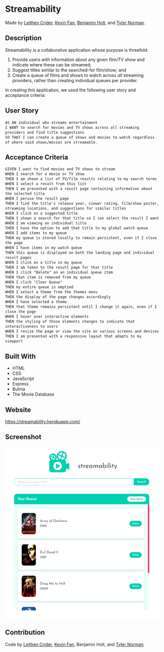 # Streamability

Made by [Leithen Crider](https://github.com/Thenlie), [Kevin Fan](https://github.com/Yu-ChengFan), [Benjamin Holt](https://github.com/Thorulfr), and [Tyler Norman](https://github.com/t-norm).

## Description

Streamability is a collaborative application whose purpose is threefold:

1. Provide users with information about any given film/TV show and indicate where these can be streamed;
2. Suggest titles similar to the searched-for film/show; and
3. Create a queue of films and shows to watch across _all_ streaming providers, rather than creating individual queues per provider.

In creating this application, we used the following user story and acceptance criteria:

## User Story

```
AS AN individual who streams entertainment
I WANT to search for movies and TV shows across all streaming providers and find title suggestions
SO THAT I can create a queue of shows and movies to watch regardless of where said shows/movies are streamable.
```

## Acceptance Criteria

```
GIVEN I want to find movies and TV shows to stream
WHEN I search for a movie or TV show
THEN I am shown a list of TV/film results relating to my search terms
WHEN I select a result from this list
THEN I am presented with a result page containing information about the selected title
WHEN I peruse the result page
THEN I find the title's release year, viewer rating, film/show poster, streaming locations, and suggestions for similar titles
WHEN I click on a suggested title
THEN I shown a search for that title so I can select the result I want
WHEN I am viewing an individual title
THEN I have the option to add that title to my global watch queue
WHEN I add items to my queue
THEN my queue is stored locally to remain persistent, even if I close the page
WHEN I have items in my watch queue
THEN this queue is displayed on both the landing page and individual result pages
WHEN I click on a title in my queue
THEN I am taken to the result page for that title
WHEN I click "Delete" on an individual queue item
THEN that item is removed from my queue
WHEN I click "Clear Queue"
THEN my entire queue is emptied
WHEN I select a theme from the themes menu
THEN the display of the page changes accordingly
WHEN I have selected a theme
THEN that theme remains persistent until I change it again, even if I close the page
WHEN I hover over interactive elements
THEN the styling of those elements changes to indicate that interactiveness to users
WHEN I resize the page or view the site on various screens and devices
THEN I am presented with a responsive layout that adapts to my viewport
```

## Built With

-   HTML
-   CSS
-   JavaScript
-   Express
-   Bulma
-   The Movie Database

## Website

<https://streamability.herokuapp.com/>

## Screenshot

![Screenshot](public/assets/images/readme-screenshot.png)

## Contribution

Code by [Leithen Crider](https://github.com/Thenlie), [Kevin Fan](https://github.com/Yu-ChengFan), Benjamin Holt, and [Tyler Norman](https://github.com/t-norm).
